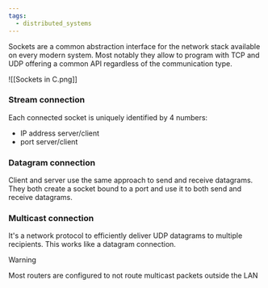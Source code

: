 ```yaml
---
tags:
  - distributed_systems
---
```

Sockets are a common abstraction interface for the network stack available on every modern system. Most notably they allow to program with TCP and UDP offering a common API regardless of the communication type.

![[Sockets in C.png]]
### Stream connection

Each connected socket is uniquely identified by 4 numbers:
- IP address server/client
- port server/client
### Datagram connection

Client and server use the same approach to send and receive datagrams. They both create a socket bound to a port and use it to both send and receive datagrams. 
### Multicast connection

It's a network protocol to efficiently deliver UDP datagrams to multiple recipients. This works like a datagram connection.

>[!warning]
>Most routers are configured to not route multicast packets outside the LAN

